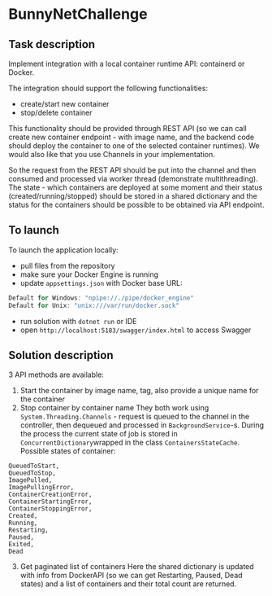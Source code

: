# BunnyNetChallenge

## Task description

Implement integration with a local container runtime API: containerd or Docker.
 
The integration should support the following functionalities:

-   create/start new container
-   stop/delete container
 

This functionality should be provided through REST API (so we can call create new container endpoint - with image name, and the backend code should deploy the container to one of the selected container runtimes). We would also like that you use Channels in your implementation.  

So the request from the REST API should be put into the channel and then consumed and processed via worker thread (demonstrate multithreading). The state - which containers are deployed at some moment and their status (created/running/stopped) should be stored in a shared dictionary and the status for the containers should be possible to be obtained via API endpoint.

## To launch

To launch the application locally:

- pull files from the repository
- make sure your Docker Engine is running
- update `appsettings.json`  with Docker base URL: 
``````csharp
Default for Windows: "npipe://./pipe/docker_engine" 
Default for Unix: "unix:///var/run/docker.sock"
``````
- run solution with `dotnet run` or IDE
- open `http://localhost:5183/swagger/index.html` to access Swagger

## Solution description
3 API methods are available: 
1) Start the container by image name, tag, also provide a unique name for the container
2) Stop container by container name 
They both work using `System.Threading.Channels` - request is queued to the channel in the controller, then dequeued and processed in `BackgroundService`-s.
During the process the current state of job is stored in `ConcurrentDictionary`wrapped in the class `ContainersStateCache`.
Possible states of container: 
````
QueuedToStart,
QueuedToStop,
ImagePulled,
ImagePullingError,
ContainerCreationError,
ContainerStartingError,
ContainerStoppingError,
Created,
Running,
Restarting,
Paused,
Exited,
Dead
````
3) Get paginated list of containers
Here the shared dictionary is updated with info from DockerAPI (so we can get Restarting, Paused, Dead states) and a list of containers and their total count are returned.
